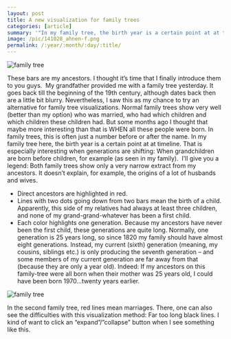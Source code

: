 ```yaml
---
layout: post
title: A new visualization for family trees
categories: [article]
summary: '"In my family tree, the birth year is a certain point at at timeline."'
image: /pic/141028_ahnen-f.png
permalink: /:year/:month/:day/:title/
---
```


![family tree](/pic/141028_ahnen1.jpg)

These bars are my ancestors. I thought it’s time that I finally introduce them to you guys. 
My grandfather provided me with a family tree yesterday. It goes back till the beginning of the 19th century, although dates back then are a little bit blurry. Nevertheless, I saw this as my chance to try an alternative for family tree visualizations.
Normal family trees show very well (better than my option) who was married, who had which children and which children these children had. But some months ago I thought that maybe more interesting than that is WHEN all these people were born. In family trees, this is often just a number before or after the name. In my family tree here, the birth year is a certain point at at timeline. That is especially interesting when generations are shifting: When grandchildren are born before children, for example (as seen in my family). 
I’ll give you a legend: Both family trees show only a very narrow extract from my ancestors. It doesn’t explain, for example, the origins of a lot of husbands and wives.

- Direct ancestors are highlighted in red.
- Lines with two dots going down from two bars mean the birth of a child. Apparently, this side of my relatives had always at least three children, and none of my grand-grand-whatever has been a first child. 
- Each color highlights one generation. Because my ancestors have never been the first child, these generations are quite long. Normally, one generation is 25 years long, so since 1820 my family should have almost eight generations. Instead, my current (sixth) generation (meaning, my cousins, siblings etc.) is only producing the seventh generation – and some members of my current generation are far away from that (because they are only a year old). Indeed: If my ancestors on this family-tree were all born when their mother was 25 years old, I could have been born 1970…twenty years earlier.


![family tree](/pic/141028_ahnen.jpg)

In the second family tree, red lines mean marriages. There, one can also see the difficulties with this visualization method: Far too long black lines. I kind of want to click an “expand”/”collapse” button when I see something like this. 
